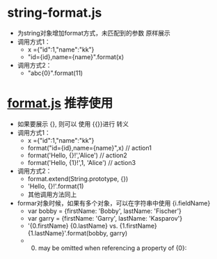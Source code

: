 # string-format.js
* 为string对象增加format方式，未匹配到的参数 原样展示
* 调用方式1：
    * x  ={"id":1,"name":"kk"}
    * "id={id},name={name}".format(x)
* 调用方式2：
    * "abc{0}".format(11)


# [format.js](https://github.com/davidchambers/string-format)  推荐使用
* 如果要展示  {}, 则可以 使用 {{}}进行 转义
* 调用方式1：
    * x  ={"id":1,"name":"kk"}
    * format("id={id},name={name}",x)   // action1
    * format('Hello, {}!','Alice')  // action2
    * format('Hello, {1}!',1, 'Alice')  // action3
* 调用方式2：
    * format.extend(String.prototype, {})
    * 'Hello, {}!'.format(1)
    * 其他调用方法同上
* formar对象时候，如果有多个对象，可以在字符串中使用 {i.fieldName}
    * var bobby = {firstName: 'Bobby', lastName: 'Fischer'}
    * var garry = {firstName: 'Garry', lastName: 'Kasparov'}
    * '{0.firstName} {0.lastName} vs. {1.firstName} {1.lastName}'.format(bobby, garry)
    * 0. may be omitted when referencing a property of {0}:








